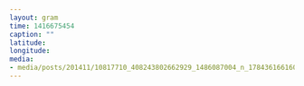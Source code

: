 ```yaml
---
layout: gram
time: 1416675454
caption: ""
latitude: 
longitude: 
media:
- media/posts/201411/10817710_408243802662929_1486087004_n_17843616616000351.jpg
---
```

